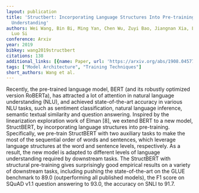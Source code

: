 ```yaml
---
layout: publication
title: 'Structbert: Incorporating Language Structures Into Pre-training For Deep Language
  Understanding'
authors: Wei Wang, Bin Bi, Ming Yan, Chen Wu, Zuyi Bao, Jiangnan Xia, Liwei Peng,
  Luo Si
conference: Arxiv
year: 2019
bibkey: wang2019structbert
citations: 138
additional_links: [{name: Paper, url: 'https://arxiv.org/abs/1908.04577'}]
tags: ["Model Architecture", "Training Techniques"]
short_authors: Wang et al.
---
```

Recently, the pre-trained language model, BERT (and its robustly optimized
version RoBERTa), has attracted a lot of attention in natural language
understanding (NLU), and achieved state-of-the-art accuracy in various NLU
tasks, such as sentiment classification, natural language inference, semantic
textual similarity and question answering. Inspired by the linearization
exploration work of Elman [8], we extend BERT to a new model, StructBERT, by
incorporating language structures into pre-training. Specifically, we pre-train
StructBERT with two auxiliary tasks to make the most of the sequential order of
words and sentences, which leverage language structures at the word and
sentence levels, respectively. As a result, the new model is adapted to
different levels of language understanding required by downstream tasks. The
StructBERT with structural pre-training gives surprisingly good empirical
results on a variety of downstream tasks, including pushing the
state-of-the-art on the GLUE benchmark to 89.0 (outperforming all published
models), the F1 score on SQuAD v1.1 question answering to 93.0, the accuracy on
SNLI to 91.7.